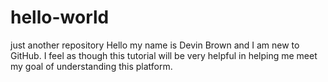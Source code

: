 # hello-world
just another repository
Hello my name is Devin Brown and I am new to GitHub. I feel as though this tutorial will be very helpful in helping me meet my goal of understanding this platform.
